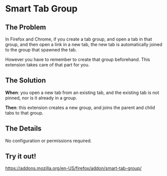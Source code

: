 # Smart Tab Group

## The Problem
In Firefox and Chrome, if you create a tab group, and open a tab in that group, and then open a link in a new tab, the new tab is automatically joined to the group that spawned the tab.

However you have to remember to create that group beforehand. This extension takes care of that part for you.

## The Solution
**When**: you open a new tab from an existing tab, and the existing tab is not pinned, nor is it already in a group.

**Then**: this extension creates a new group, and joins the parent and child tabs to that group.

## The Details
No configuration or permissions required.

## Try it out!

https://addons.mozilla.org/en-US/firefox/addon/smart-tab-group/
